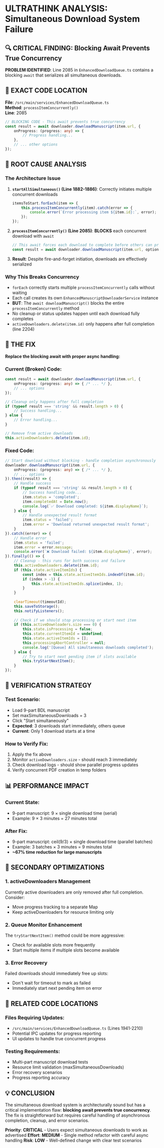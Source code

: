 # ULTRATHINK ANALYSIS: Simultaneous Download System Failure

## 🔍 CRITICAL FINDING: Blocking Await Prevents True Concurrency

**PROBLEM IDENTIFIED**: Line 2085 in `EnhancedDownloadQueue.ts` contains a blocking `await` that serializes all simultaneous downloads.

## 📍 EXACT CODE LOCATION

**File**: `/src/main/services/EnhancedDownloadQueue.ts`  
**Method**: `processItemConcurrently()`  
**Line**: 2085  

```typescript
// BLOCKING CODE - This await prevents true concurrency
const result = await downloader.downloadManuscript(item.url, {
    onProgress: (progress: any) => {
        // Progress handling...
    },
    // ... other options
});
```

## 🎯 ROOT CAUSE ANALYSIS

### The Architecture Issue
1. **`startAllSimultaneous()` (Line 1882-1886)**: Correctly initiates multiple concurrent downloads
   ```typescript
   itemsToStart.forEach(item => {
       this.processItemConcurrently(item).catch(error => {
           console.error(`Error processing item ${item.id}:`, error);
       });
   });
   ```

2. **`processItemConcurrently()` (Line 2085)**: **BLOCKS** each concurrent download with `await`
   ```typescript
   // This await forces each download to complete before others can proceed
   const result = await downloader.downloadManuscript(item.url, options);
   ```

3. **Result**: Despite fire-and-forget initiation, downloads are effectively serialized

### Why This Breaks Concurrency
- `forEach` correctly starts multiple `processItemConcurrently` calls without waiting
- Each call creates its own `EnhancedManuscriptDownloaderService` instance
- **BUT**: The `await downloadManuscript()` blocks the entire `processItemConcurrently` method
- No cleanup or status updates happen until each download fully completes
- `activeDownloaders.delete(item.id)` only happens after full completion (line 2204)

## 🔧 THE FIX

**Replace the blocking await with proper async handling:**

### Current (Broken) Code:
```typescript
const result = await downloader.downloadManuscript(item.url, {
    onProgress: (progress: any) => { /* ... */ },
    // ... options
});

// Cleanup only happens after full completion
if (typeof result === 'string' && result.length > 0) {
    // Success handling...
} else {
    // Error handling...
}

// Remove from active downloads
this.activeDownloaders.delete(item.id);
```

### Fixed Code:
```typescript
// Start download without blocking - handle completion asynchronously
downloader.downloadManuscript(item.url, {
    onProgress: (progress: any) => { /* ... */ },
    // ... options
}).then((result) => {
    // Handle success
    if (typeof result === 'string' && result.length > 0) {
        // Success handling code...
        item.status = 'completed';
        item.completedAt = Date.now();
        console.log(`✅ Download completed: ${item.displayName}`);
    } else {
        // Handle unexpected result format
        item.status = 'failed';
        item.error = 'Download returned unexpected result format';
    }
}).catch((error) => {
    // Handle error
    item.status = 'failed';
    item.error = error.message;
    console.error(`❌ Download failed: ${item.displayName}`, error);
}).finally(() => {
    // Cleanup - this runs for both success and failure
    this.activeDownloaders.delete(item.id);
    if (this.state.activeItemIds) {
        const index = this.state.activeItemIds.indexOf(item.id);
        if (index > -1) {
            this.state.activeItemIds.splice(index, 1);
        }
    }
    
    clearTimeout(timeoutId);
    this.saveToStorage();
    this.notifyListeners();
    
    // Check if we should stop processing or start next item
    if (this.activeDownloaders.size === 0) {
        this.state.isProcessing = false;
        this.state.currentItemId = undefined;
        this.state.activeItemIds = [];
        this.processingAbortController = null;
        console.log('[Queue] All simultaneous downloads completed');
    } else {
        // Try to start next pending item if slots available
        this.tryStartNextItem();
    }
});
```

## 🧪 VERIFICATION STRATEGY

### Test Scenario:
- Load 9-part BDL manuscript
- Set maxSimultaneousDownloads = 3
- Click "Start simultaneously"
- **Expected**: 3 downloads start immediately, others queue
- **Current**: Only 1 download starts at a time

### How to Verify Fix:
1. Apply the fix above
2. Monitor `activeDownloaders.size` - should reach 3 immediately
3. Check download logs - should show parallel progress updates
4. Verify concurrent PDF creation in temp folders

## 📊 PERFORMANCE IMPACT

### Current State:
- 9-part manuscript: 9 × single download time (serial)
- Example: 9 × 3 minutes = 27 minutes total

### After Fix:
- 9-part manuscript: ceil(9/3) × single download time (parallel batches)
- Example: 3 batches × 3 minutes = 9 minutes total
- **~67% time reduction for large manuscripts**

## 🎯 SECONDARY OPTIMIZATIONS

### 1. activeDownloaders Management
Currently active downloaders are only removed after full completion. Consider:
- Move progress tracking to a separate Map
- Keep activeDownloaders for resource limiting only

### 2. Queue Monitor Enhancement
The `tryStartNextItem()` method could be more aggressive:
- Check for available slots more frequently
- Start multiple items if multiple slots become available

### 3. Error Recovery
Failed downloads should immediately free up slots:
- Don't wait for timeout to mark as failed
- Immediately start next pending item on error

## 🔄 RELATED CODE LOCATIONS

### Files Requiring Updates:
- `/src/main/services/EnhancedDownloadQueue.ts` (Lines 1941-2210)
- Potential IPC updates for progress reporting
- UI updates to handle true concurrent progress

### Testing Requirements:
- Multi-part manuscript download tests
- Resource limit validation (maxSimultaneousDownloads)
- Error recovery scenarios
- Progress reporting accuracy

## 💡 CONCLUSION

The simultaneous download system is architecturally sound but has a critical implementation flaw: **blocking await prevents true concurrency**. The fix is straightforward but requires careful handling of asynchronous completion, cleanup, and error scenarios.

**Priority**: **CRITICAL** - Users expect simultaneous downloads to work as advertised
**Effort**: **MEDIUM** - Single method refactor with careful async handling
**Risk**: **LOW** - Well-defined change with clear test scenarios